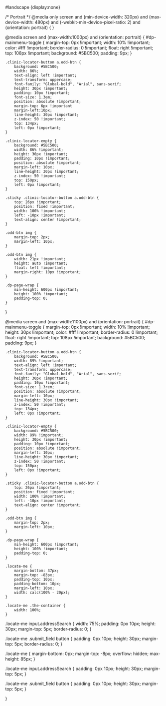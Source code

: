 #landscape {display:none}

/* Portrait */
@media only screen 
  and (min-device-width: 320px) 
  and (max-device-width: 480px)
  and (-webkit-min-device-pixel-ratio: 2)
  and (orientation: portrait) {
}


@media screen and (max-width:1000px) and (orientation: portrait) {
    #dp-mainmenu-toggle {
        margin-top: 0px !important;
        width: 10% !important;
        color: #fff !important;
        border-radius: 0 !important;
        float: right !important;
        top: 108px !important;
        background: #5BC500;
        padding: 9px;
    }

    .clinic-locator-button a.odd-btn {
        background: #5BC500;
        width: 86%;
        text-align: left !important;
        text-transform: uppercase;
        font-family: "Global-bold", "Arial", sans-serif;
        height: 30px !important;
        padding: 10px !important;
        font-size: 1.3em;
        position: absolute !important;
        margin-top: 6px !important
        margin-left:10px;
        line-height: 30px !important;
        z-index: 50 !important;
        top: 134px;
        left: 0px !important;
    }

    .clinic-locator-empty {
        background: #5BC500;
        width: 86% !important;
        height: 30px !important;
        padding: 10px !important;
        position: absolute !important;
        margin-left: 10px;
        line-height: 30px !important;
        z-index: 50 !important;
        top: 150px;
        left: 0px !important;
    }

    .sticky .clinic-locator-button a.odd-btn {
        top: 26px !important;
        position: fixed !important;
        width: 100% !important;
        left: -10px !important;
        text-align: center !important;
    }

    .odd-btn img {
        margin-top: 2px;
        margin-left: 10px;
    }

    .odd-btn img {
        width: 21px !important;
        height: auto !important;
        float: left !important;
        margin-right: 10px !important;
    }

    .dp-page-wrap {
        min-height: 600px !important;
        height: 100% !important;
        padding-top: 0;
    }

}

@media screen and (max-width:1100px) and (orientation: portrait) {
    #dp-mainmenu-toggle {
        margin-top: 0px !important;
        width: 10% !important;
        height: 30px !important;
        color: #fff !important;
        border-radius: 0 !important;
        float: right !important;
        top: 108px !important;
        background: #5BC500;
        padding: 9px;
    }

    .clinic-locator-button a.odd-btn {
        background: #5BC500;
        width: 89% !important;
        text-align: left !important;
        text-transform: uppercase;
        font-family: "Global-bold", "Arial", sans-serif;
        height: 30px !important;
        padding: 10px !important;
        font-size: 1.3rem;
        position: absolute !important;
        margin-left: 10px;
        line-height: 30px !important;
        z-index: 50 !important;
        top: 134px;
        left: 0px !important;
    }

    .clinic-locator-empty {
        background: #5BC500;
        width: 89% !important;
        height: 30px !important;
        padding: 10px !important;
        position: absolute !important;
        margin-left: 10px;
        line-height: 30px !important;
        z-index: 50 !important;
        top: 150px;
        left: 0px !important;
    }

    .sticky .clinic-locator-button a.odd-btn {
        top: 26px !important;
        position: fixed !important;
        width: 100% !important;
        left: -10px !important;
        text-align: center !important;
    }

    .odd-btn img {
        margin-top: 2px;
        margin-left: 10px;
    }

    .dp-page-wrap {
        min-height: 600px !important;
        height: 100% !important;
        padding-top: 0;
    }

    .locate-me {
        margin-bottom: 37px;
        margin-top: -83px;
        padding-top: 10px;
        padding-bottom: 10px;
        margin-left: 10px;
        width: calc(100% - 20px);
    }

    .locate-me .the-container {
        width: 100%;
    }

.locate-me input.addressSearch {
    width: 75%;
    padding: 0px 10px;
    height: 30px;
    margin-top: 5px;
    border-radius: 0;
}

.locate-me .submit_field button {
    padding: 0px 10px;
    height: 30px;
    margin-top: 5px;
    border-radius: 0;
}

.locate-me {
    margin-bottom: 0px;
    margin-top: -8px;
    overflow: hidden;
    max-height: 85px;
}

.locate-me input.addressSearch {
    padding: 0px 10px;
    height: 30px;
    margin-top: 5px;
}

.locate-me .submit_field button {
    padding: 0px 10px;
    height: 30px;
    margin-top: 5px;
}

}